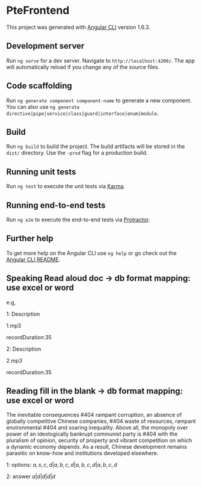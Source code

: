 # PteFrontend

This project was generated with [Angular CLI](https://github.com/angular/angular-cli) version 1.6.3.

## Development server

Run `ng serve` for a dev server. Navigate to `http://localhost:4200/`. The app will automatically reload if you change any of the source files.

## Code scaffolding

Run `ng generate component component-name` to generate a new component. You can also use `ng generate directive|pipe|service|class|guard|interface|enum|module`.

## Build

Run `ng build` to build the project. The build artifacts will be stored in the `dist/` directory. Use the `-prod` flag for a production build.

## Running unit tests

Run `ng test` to execute the unit tests via [Karma](https://karma-runner.github.io).

## Running end-to-end tests

Run `ng e2e` to execute the end-to-end tests via [Protractor](http://www.protractortest.org/).

## Further help

To get more help on the Angular CLI use `ng help` or go check out the [Angular CLI README](https://github.com/angular/angular-cli/blob/master/README.md).



## Speaking Read aloud doc -> db format mapping: use excel or word

e.g,

1: Description

  1.mp3
  
  recordDuration:35


2: Description

   2.mp3
   
   recordDuration:35
   
   
## Reading fill in the blank -> db format mapping: use excel or word

The inevitable consequences  #404 
rampant corruption, an absence of globally 
competitive Chinese companies,  #404 
waste of resources, rampant environmental  #404 
and soaring inequality. Above all, the monopoly 
over power of an ideologically bankrupt communist 
party is  #404 with the pluralism of opinion, security of 
property and vibrant competition on which a dynamic economy 
depends. As a result, Chinese development remains parasitic on 
know-how and institutions developed elsewhere.

1: options: $a,s,c,d|a,b,c,d|a,b,c,d|a,b,c,d$

2: answer $a|d|d|d|d$ 

